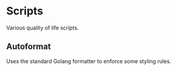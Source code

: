 # Scripts

Various quality of life scripts.


## Autoformat
Uses the standard Golang formatter to enforce some styling rules.
